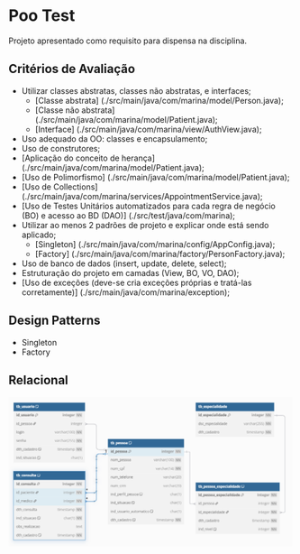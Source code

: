 # Poo Test

Projeto apresentado como requisito para dispensa na disciplina.

## Critérios de Avaliação

* Utilizar classes abstratas, classes não abstratas, e interfaces;
    * [Classe abstrata] (./src/main/java/com/marina/model/Person.java);
    * [Classe não abstrata] (./src/main/java/com/marina/model/Patient.java);
    * [Interface] (./src/main/java/com/marina/view/AuthView.java);
* Uso adequado da OO: classes e encapsulamento;
* Uso de construtores;
* [Aplicação do conceito de herança] (./src/main/java/com/marina/model/Patient.java);
* [Uso de Polimorfismo] (./src/main/java/com/marina/model/Patient.java);
* [Uso de Collections] (./src/main/java/com/marina/services/AppointmentService.java);
* [Uso de Testes Unitários automatizados para cada regra de negócio (BO) e acesso ao BD (DAO)] (./src/test/java/com/marina);
* Utilizar ao menos 2 padrões de projeto e explicar onde está sendo aplicado;
    * [Singleton] (./src/main/java/com/marina/config/AppConfig.java);
    * [Factory] (./src/main/java/com/marina/factory/PersonFactory.java);
* Uso de banco de dados (insert, update, delete, select);
* Estruturação do projeto em camadas (View, BO, VO, DAO);
* [Uso de exceções (deve-se cria exceções próprias e tratá-las corretamente)] (./src/main/java/com/marina/exception);

## Design Patterns

* Singleton
* Factory

## Relacional

![Relational Model](./dbmodel/diagrama-poo.png)
